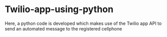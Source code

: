 # Twilio-app-using-python
Here, a python code is developed which makes use of the Twilio app API to send an automated message to the registered cellphone
